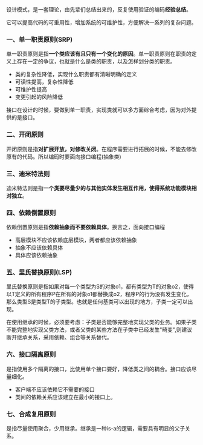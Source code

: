 设计模式，是一套理论，由先辈们总结出来的，反复使用验证的编码**经验总结**。

它可以提高代码的可重用性，增加系统的可维护性，方便解决一系列的复杂问题。

### 一、单一职责原则(SRP)
单一职责原则是指**一个类应该有且只有一个变化的原因**。单一职责原则在职责的定义上存在一定的争议，也就是什么是类的职责，以及怎样划分类的职责。

+ 类的复杂性降低，实现什么职责都有清晰明确的定义
+ 可读性提高，复杂性降低
+ 可维护性提高
+ 变更引起的风险降低

接口在设计的时候，要做到单一职责，实现类就可以多方面综合考虑，因为对外提供的是接口。

### 二、开闭原则
开闭原则是指**对扩展开放，对修改关闭**。在程序需要进行拓展的时候，不能去修改原有的代码。所以编码时要面向接口编程(抽象类)

### 三、迪米特法则
迪米特法则是指**一个类要尽量少的与其他实体发生相互作用，使得系统功能模块相对独立**。

### 四、依赖倒置原则
依赖倒置原则是指**依赖抽象而不要依赖具体**。换言之，面向接口编程

+ 高层模块不应该依赖底层模块，两者都应该依赖抽象
+ 抽象不应该依赖具体
+ 具体应该依赖抽象

### 五、里氏替换原则(LSP)
里氏替换原则是指如果对每一个类型为S的对象o1，都有类型为T的对象o2，使得以T定义的所有程序P在所有的对象o1都替换成o2，程序P的行为没有发生变化，那么类型S是类型T的子类型。也就是任何基类可以出现的地方，子类一定可以出现。

在使用继承的时候，必须要考虑：子类是否能够完整地实现父类的业务。如果子类不能完整地实现父类方法，或者父类的某些方法在子类中已经发生"畸变",则建议断开继承关系，采用依赖、组合等关系替代。

### 六、接口隔离原则
是指使用多个隔离的接口，比使用单个接口要好，降低类之间的耦合。接口应该尽量细化。

+ 客户端不应该依赖它不需要的接口
+ 类间的依赖关系应该建立在最小的接口上。

### 七、合成复用原则
是指尽量使用聚合，少用继承。继承是一种is-a的逻辑，需要具有明显的父子关系。
